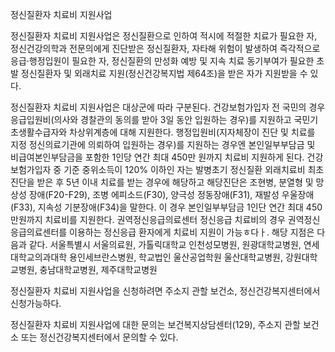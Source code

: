 정신질환자 치료비 지원사업

정신질환자 치료비 지원사업은 정신질환으로 인하여 적시에 적절한 치료가 필요한 자, 정신건강의학과 전문의에게 진단받은 정신질환자, 자타해 위험이 발생하여 즉각적으로 응급·행정입원이 필요한 자, 정신질환의 만성화 예방 및 지속 치료 동기부여가 필요한 초발 정신질환자 및 외래치료 지원(정신건강복지법 제64조)을 받은 자가 지원받을 수 있다.

정신질환자 치료비 지원사업은 대상군에 따라 구분된다. 건강보험가입자 전 국민의 경우 응급입원비(의사와 경찰관의 동의를 받아 3일 동안 입원하는 경우)를 지원하고 국민기초생활수급자와 차상위계층에 대해 지원한다. 행정입원비(지자체장이 진단 및 치료를 지정 정신의료기관에 의뢰하여 입원하는 경우)를 지원하는 경우엔 본인일부부담금 및 비급여본인부담금을 포함한 1인당 연간 최대 450만 원까지 치료비 지원하게 된다. 건강보험가입자 중 기준 중위소득이 120% 이하인 자는 발병초기 정신질환 외래치료비 최초 진단을 받은 후 5년 이내 치료를 받는 경우에 해당하고 해당진단은 조현병, 분열형 및 망상성 장애(F20-F29), 조병 에피소드(F30), 양극성 정동장애(F31), 재발성 우울장애(F33), 지속성 기분장애(F34)을 말한다. 이 경우 본인일부부담금 1인단 연간 최대 450만원까지 치료비를 지원한다. 권역정신응급의료센터 정신응급 치료비의 경우 권역정신응급의료센터를 이용하는 정신응급 환자에게 치료비 지원이 가능ㅎ다ㅏ. 해당 지점은 다음과 같다. 서울특별시 서울의료원, 가톨릭대학교 인천성모병원, 원광대학교병원, 연세대학교의과대학 용인세브란스병원, 학교법인 울산공업학원 울산대학교병원, 강원대학교병원, 충남대학교병원, 제주대학교병원

정신질환자 치료비 지원사업을 신청하려면 주소지 관할 보건소, 정신건강복지센터에서 신청가능하다.

정신질환자 치료비 지원사업에 대한 문의는 보건복지상담센터(129), 주소지 관할 보건소 또는 정신건강복지센터에서 문의할 수 있다.